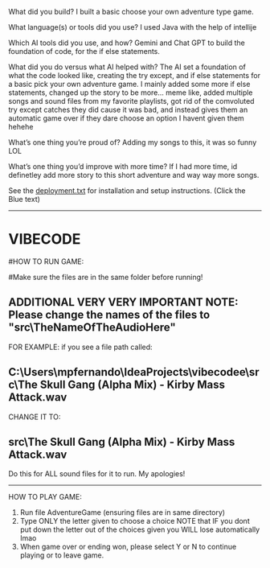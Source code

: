 What did you build?
I built a basic choose your own adventure type game.

What language(s) or tools did you use?
I used Java with the help of intellije

Which AI tools did you use, and how?
Gemini and Chat GPT to build the foundation of code, for the if else statements.

What did you do versus what AI helped with?
The AI set a foundation of what the code looked like, creating the try except, and if else statements for a basic pick your own adventure game.
I mainly added some more if else statements, changed up the story to be more... meme like, added multiple songs and sound files from my favorite playlists, got rid of the comvoluted try except catches they did cause it was bad, and instead gives them an automatic game over if they dare choose an option I havent given them hehehe

What’s one thing you’re proud of?
Adding my songs to this, it was so funny LOL

What’s one thing you’d improve with more time?
If I had more time, id definetley add more story to this short adventure and way way more songs. 


See the [deployment.txt](deployment.txt) for installation and setup instructions. (Click the Blue text)

----------------------------------------------------------------------------------------------------------------------------------------------------------------------


# VIBECODE
#HOW TO RUN GAME:

#Make sure the files are in the same folder before running!

ADDITIONAL VERY VERY IMPORTANT NOTE: Please change the names of the files to "src\\TheNameOfTheAudioHere"
---------------------------------------------
FOR EXAMPLE: if you see a file path called:

C:\\Users\\mpfernando\\IdeaProjects\\vibecodee\\src\\The Skull Gang (Alpha Mix) - Kirby Mass Attack.wav
---------------------------------------------

CHANGE IT TO: 

src\\The Skull Gang (Alpha Mix) - Kirby Mass Attack.wav
---------------------------------------------
Do this for ALL sound files for it to run. My apologies!

------------------------------------------------------------------------
HOW TO PLAY GAME:
1. Run file AdventureGame (ensuring files are in same directory)
2. Type ONLY the letter given to choose a choice
   NOTE that IF you dont put down the letter out of the choices given you WILL lose automatically lmao
4. When game over or ending won, please select Y or N to continue playing or to leave game.
